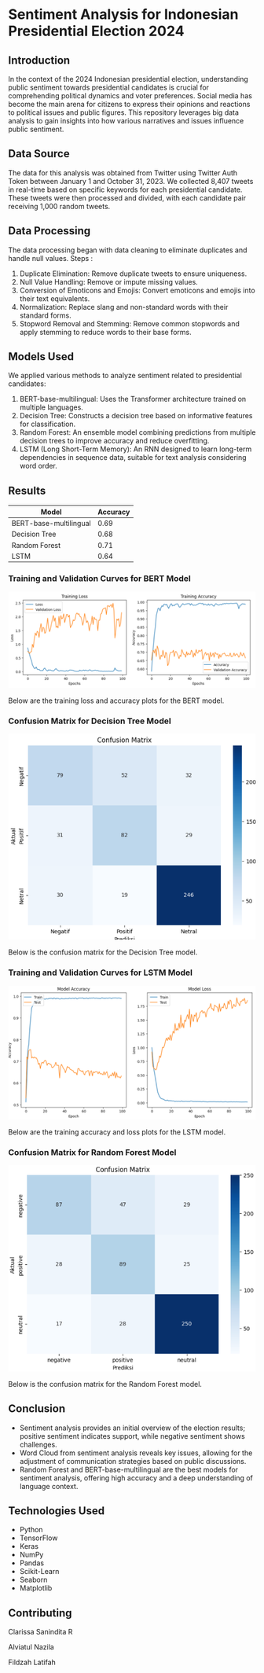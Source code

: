 # Sentiment Analysis for Indonesian Presidential Election 2024

## Introduction
In the context of the 2024 Indonesian presidential election, understanding public sentiment towards presidential candidates is crucial for comprehending political dynamics and voter preferences. Social media has become the main arena for citizens to express their opinions and reactions to political issues and public figures. This repository leverages big data analysis to gain insights into how various narratives and issues influence public sentiment.

## Data Source
The data for this analysis was obtained from Twitter using Twitter Auth Token between January 1 and October 31, 2023. We collected 8,407 tweets in real-time based on specific keywords for each presidential candidate. These tweets were then processed and divided, with each candidate pair receiving 1,000 random tweets.

## Data Processing
The data processing began with data cleaning to eliminate duplicates and handle null values. Steps :
1. Duplicate Elimination: Remove duplicate tweets to ensure uniqueness.
2. Null Value Handling: Remove or impute missing values.
3. Conversion of Emoticons and Emojis: Convert emoticons and emojis into their text equivalents.
4. Normalization: Replace slang and non-standard words with their standard forms.
5. Stopword Removal and Stemming: Remove common stopwords and apply stemming to reduce words to their base forms.

## Models Used
We applied various methods to analyze sentiment related to presidential candidates:
1. BERT-base-multilingual:
   Uses the Transformer architecture trained on multiple languages.
2. Decision Tree:
   Constructs a decision tree based on informative features for classification.
3. Random Forest:
   An ensemble model combining predictions from multiple decision trees to improve accuracy and reduce overfitting.
4. LSTM (Long Short-Term Memory):
   An RNN designed to learn long-term dependencies in sequence data, suitable for text analysis considering word order.


## Results
| Model                   | Accuracy |
|-------------------------|----------|
| BERT-base-multilingual  | 0.69     |
| Decision Tree           | 0.68     |
| Random Forest           | 0.71     |
| LSTM                    | 0.64     |

### Training and Validation Curves for BERT Model
![APR Plot](image/Bert.png)

Below are the training loss and accuracy plots for the BERT model.

### Confusion Matrix for Decision Tree Model
![APR Plot](image/DT.png)

Below is the confusion matrix for the Decision Tree model.

### Training and Validation Curves for LSTM Model
![APR Plot](image/LSTM.png)

Below are the training accuracy and loss plots for the LSTM model.

### Confusion Matrix for Random Forest Model
![APR Plot](image/RF.png)

Below is the confusion matrix for the Random Forest model.

## Conclusion
- Sentiment analysis provides an initial overview of the election results; positive sentiment indicates support, while negative sentiment shows challenges.
- Word Cloud from sentiment analysis reveals key issues, allowing for the adjustment of communication strategies based on public discussions.
- Random Forest and BERT-base-multilingual are the best models for sentiment analysis, offering high accuracy and a deep understanding of language context.

## Technologies Used
- Python
- TensorFlow
- Keras
- NumPy
- Pandas
- Scikit-Learn
- Seaborn
- Matplotlib

## Contributing
Clarissa Sanindita R

Alviatul Nazila

Fildzah Latifah
